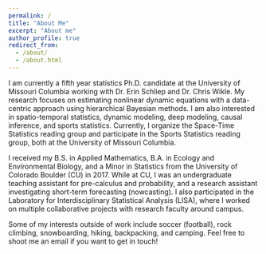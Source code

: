```yaml
---
permalink: /
title: "About Me"
excerpt: "About me"
author_profile: true
redirect_from:
  - /about/
  - /about.html
---
```


I am currently a fifth year statistics Ph.D. candidate at the University of
Missouri Columbia working with Dr. Erin Schliep and Dr. Chris Wikle.
My research focuses on estimating nonlinear dynamic equations with a data-centric
approach using hierarchical Bayesian methods.
I am also interested in spatio-temporal statistics, dynamic modeling,
deep modeling, causal inference, and sports statistics.
Currently, I organize the Space-Time Statistics reading group and
participate in the Sports Statistics reading group, both at the University of
Missouri Columbia.

I received my B.S. in Applied Mathematics, B.A. in Ecology and Environmental Biology,
and a Minor in Statistics from the University of Colorado Boulder (CU) in 2017.
While at CU, I was an undergraduate teaching assistant for pre-calculus and
probability, and a research assistant investigating short-term forecasting (nowcasting).
I also participated in the Laboratory for Interdisciplinary Statistical Analysis
(LISA), where I worked on multiple collaborative projects with research faculty
around campus.

Some of my interests outside of work include soccer (football), rock climbing,
snowboarding, hiking, backpacking, and camping.
Feel free to shoot me an email if you want to get in touch!
